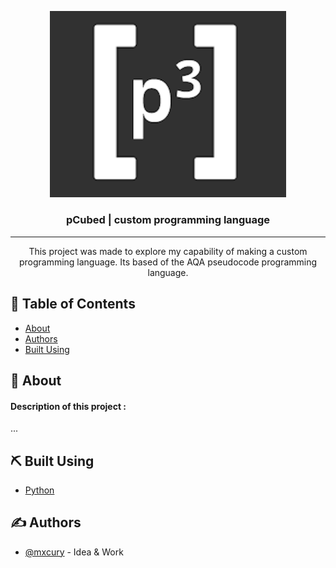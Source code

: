 <p align="center">
  <a href="" rel="noopener">
 <img height=75% width=75% src="res/p_cubed.png" alt="example"></a>
</p>

<h3 align="center">pCubed | custom programming language</h3>

---

<p align="center">This project was made to explore my capability of making a custom programming language. Its based of the AQA pseudocode programming language.
    <br> 
</p>

## 📝 Table of Contents

- [About](#about)
- [Authors](#authors)
- [Built Using](#️built_using)

## 🧐 About <a name = "about"></a>

#### Description of this project :
 
...

## ⛏️ Built Using <a name = "built_using"></a>

- [Python](https://python.com)

## ✍️ Authors <a name = "authors"></a>

- [@mxcury](https://github.com/mxcury) - Idea & Work